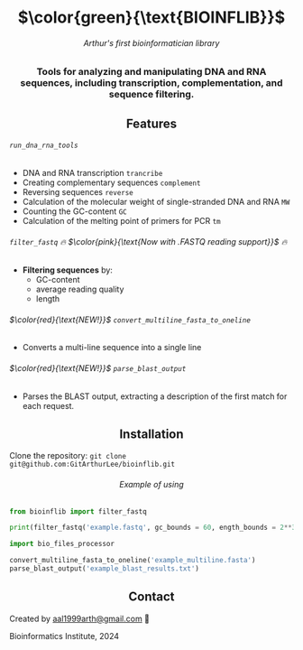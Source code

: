 <div align="center"> <h1 align="center"> $\color{green}{\text{BIOINFLIB}}$ </h1> </div>

<div align="center"> <h6 align="center"> Arthur's first bioinformatician library </h6> </div>

<div align="center"> <h3 align="center"> Tools for analyzing and manipulating DNA and RNA sequences, including transcription, complementation, and sequence filtering. </h3> </div> 

<div align="center"> <h2 align="center"> Features </h2> </div>

###### `run_dna_rna_tools`
- DNA and RNA transcription `trancribe`
- Creating complementary sequences `complement`
- Reversing sequences `reverse`
- Calculation of the molecular weight of single-stranded DNA and RNA `MW`
- Counting the GC-content `GC`
- Calculation of the melting point of primers for PCR `tm`

###### `filter_fastq` 🔥 $\color{pink}{\text{Now with .FASTQ reading support}}$ 🔥
- **Filtering sequences** by:
   - GC-content
   - average reading quality
   - length

###### $\color{red}{\text{NEW!}}$ `convert_multiline_fasta_to_oneline`
- Сonverts a multi-line sequence into a single line

###### $\color{red}{\text{NEW!}}$ `parse_blast_output`
- Parses the BLAST output, extracting a description of the first match for each request.

<div align="center"> <h2 align="center"> Installation </h2> </div>

Clone the repository: `git clone git@github.com:GitArthurLee/bioinflib.git`

<div align="center"> <h6 align="center"> Example of using </h6> </div>

``` python
from bioinflib import filter_fastq

print(filter_fastq('example.fastq', gc_bounds = 60, ength_bounds = 2**32, quality_threshold = 0))
```

``` python
import bio_files_processor 

convert_multiline_fasta_to_oneline('example_multiline.fasta')
parse_blast_output('example_blast_results.txt')
```
<div align="center"> <h2 align="center"> Contact </h2> </div>

Created by aal1999arth@gmail.com 💚

Bioinformatics Institute, 2024